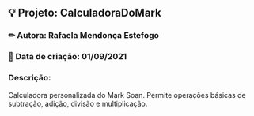 <h2>💡 Projeto: CalculadoraDoMark</h2>
<h3>✏ Autora: Rafaela Mendonça Estefogo</h3>
<h3>📅 Data de criação: 01/09/2021</h3> 
<h3>Descrição:</h3>

<p>Calculadora personalizada do Mark Soan. Permite operações básicas de subtração, adição, divisão e multiplicação.</p>
